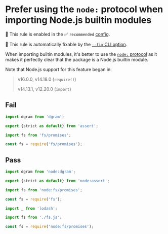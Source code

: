 # Prefer using the `node:` protocol when importing Node.js builtin modules

💼 This rule is enabled in the ✅ `recommended` [config](https://github.com/sindresorhus/eslint-plugin-unicorn#preset-configs).

🔧 This rule is automatically fixable by the [`--fix` CLI option](https://eslint.org/docs/latest/user-guide/command-line-interface#--fix).

<!-- end auto-generated rule header -->
<!-- Do not manually modify this header. Run: `npm run fix:eslint-docs` -->

When importing builtin modules, it's better to use the [`node:` protocol](https://nodejs.org/api/esm.html#node-imports) as it makes it perfectly clear that the package is a Node.js builtin module.

Note that Node.js support for this feature began in:

> v16.0.0, v14.18.0 (`require()`)
>
> v14.13.1, v12.20.0 (`import`)

## Fail

```js
import dgram from 'dgram';
```

```js
export {strict as default} from 'assert';
```

```js
import fs from 'fs/promises';
```

```js
const fs = require('fs/promises');
```

## Pass

```js
import dgram from 'node:dgram';
```

```js
export {strict as default} from 'node:assert';
```

```js
import fs from 'node:fs/promises';
```

```js
const fs = require('fs');
```

```js
import _ from 'lodash';
```

```js
import fs from './fs.js';
```

```js
const fs = require('node:fs/promises');
```
